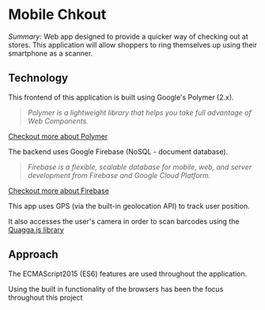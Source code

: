 # Mobile Chkout

*Summary:* Web app designed to provide a quicker way of checking out at stores. This application will allow shoppers to ring themselves up using their smartphone as a scanner.

## Technology
 This frontend of this application is built using Google's Polymer (2.x). 
 > _Polymer is a lightweight library that helps you take full advantage of Web Components._
  
  [Checkout more about Polymer](https://www.polymer-project.org/)

 The backend uses Google Firebase (NoSQL - document database). 
 > _Firebase is a flexible, scalable database for mobile, web, and server development from Firebase and Google Cloud Platform._
  
  [Checkout more about Firebase](https://firebase.google.com/)
  
  This app uses GPS (via the built-in geolocation API) to track user position.
  
  It also accesses the user's camera in order to scan barcodes using the [Quagga.js library](https://serratus.github.io/quaggaJS/)

## Approach 
 The ECMAScript2015 (ES6) features are used throughout the application.

 Using the built in functionality of the browsers has been the focus throughout this project
